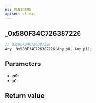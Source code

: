 ```yaml
---
ns: MINIGAME
apiset: client
---
```

## _0x580F34C726387226

```c
// 0x580F34C726387226
Any _0x580F34C726387226(Any p0, Any p1);
```


## Parameters
* **p0**:
* **p1**:

## Return value